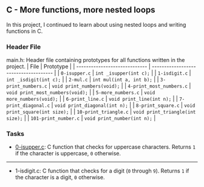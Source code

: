 ## C - More functions, more nested loops

In this project, I continued to learn about using nested loops and writing functions in C.

### Header File 

main.h: Header file containing prototypes for all functions written in the project.
| 		File  		|		 Prototype 		|
| ----------------------------- | ------------------------------------- |
| ```0-isupper.c```  		| ```int _isupper(int c);```  		|
| ```1-isdigit.c```  		| ```int _isdigit(int c);```  		|
| ```2-mul.c```  		| ```int mul(int a, int b);```  	|
| ```3-print_numbers.c```  	| ```void print_numbers(void);```  	|
| ```4-print_most_numbers.c```  | ```void print_most_numbers(void);```  |
| ```5-more_numbers.c```  	| ```void more_numbers(void);```  	|
| ```6-print_line.c```  	| ```void print_line(int n);```  	|
| ```7-print_diagonal.c```  	| ```void print_diagonal(int n);```  	|
| ```8-print_square.c```  	| ```void print_square(int size);```  	|
| ```10-print_triangle.c```  	| ```void print_triangle(int size);```  |
| ```101-print_number.c```  	| ```void print_number(int n);```  	|

### Tasks

* [0-isupper.c](https://github.com/KimberlyPeters/alx-low_level_programming/blob/master/0x04-more_functions_nested_loops/0-isupper.c): C function that checks for uppercase characters. Returns ```1``` if the character is uppercase, ```0``` otherwise.
-------------------------------
* 1-isdigit.c: C function that checks for a digit (```0``` through ```9```). Returns ```1``` if the character is a digit, ```0``` otherwise.
